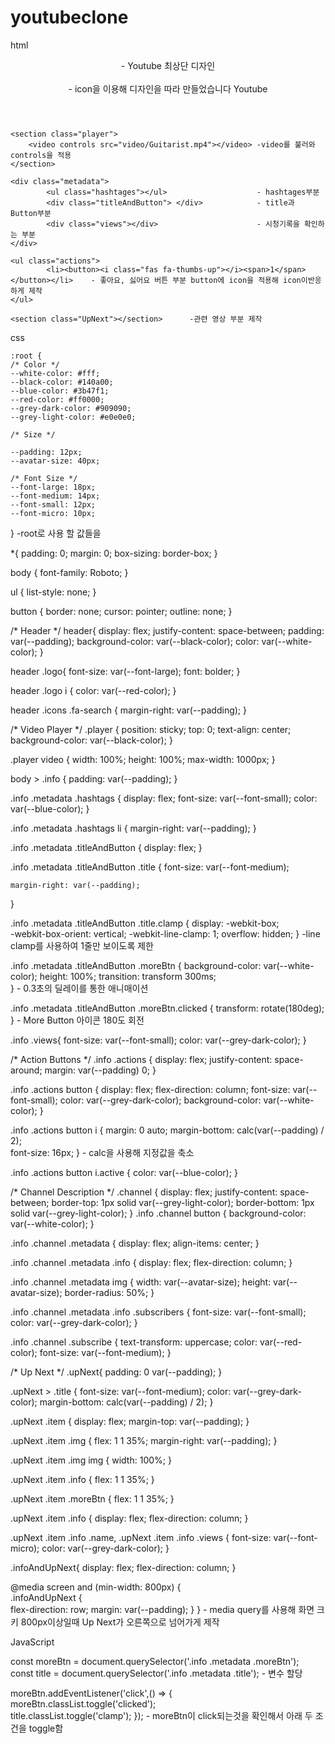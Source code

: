 # youtubeclone
html
    <header>                                               - Youtube 최상단 디자인 
        <div class="logo">                     
            <i class="fab fa-youtube"></i>                 - icon을 이용해 디자인을 따라 만들었습니다
            <span class="title">Youtube</span>
        </div>
        <div class="icons">
            <i class="far fa-thumbs-up"></i>
            <i class="fas fa-ellipsis-v"></i>
        </div>
    </header>
    
    <section class="player">
        <video controls src="video/Guitarist.mp4"></video> -video를 불러와 controls을 적용
    </section>
    
    <div class="metadata">
            <ul class="hashtages"></ul>                    - hashtages부분
            <div class="titleAndButton"> </div>            - title과 Button부분
            <div class="views"></div>                      - 시청기록을 확인하는 부분
    </div>

    <ul class="actions">                                   
            <li><button><i class="fas fa-thumbs-up"></i><span>1</span></button></li>    - 좋아요, 싫어요 버튼 부분 button에 icon을 적용해 icon이반응하게 제작
    </ul>
    
    <section class="UpNext"></section>      -관련 영상 부분 제작


css

    :root {                                                 
    /* Color */
    --white-color: #fff;
    --black-color: #140a00;
    --blue-color: #3b47f1;
    --red-color: #ff0000;
    --grey-dark-color: #909090;
    --grey-light-color: #e0e0e0;
    
    /* Size */

    --padding: 12px;
    --avatar-size: 40px;

    /* Font Size */
    --font-large: 18px;
    --font-medium: 14px;
    --font-small: 12px;
    --font-micro: 10px;
}       -root로 사용 할 값들을

*{
    padding: 0;
    margin: 0;
    box-sizing: border-box;
}

body {
    font-family: Roboto;
}

ul {
    list-style: none;
}

button {
    border: none;
    cursor: pointer;
    outline: none;
}

/* Header */
header{
    display: flex;
    justify-content: space-between;
    padding: var(--padding);
    background-color: var(--black-color);
    color: var(--white-color);
}
 
header .logo{
    font-size: var(--font-large);
    font: bolder;
}

header .logo i {
    color: var(--red-color);
}

header .icons .fa-search {
    margin-right: var(--padding);
}


/* Video Player */
.player {
    position: sticky;
    top: 0;
    text-align: center;
    background-color: var(--black-color);
}

.player video {
    width: 100%;
    height: 100%;
    max-width: 1000px;
}

 body > .info {
    padding: var(--padding);
}

.info .metadata .hashtags {
    display: flex;
    font-size: var(--font-small);
    color: var(--blue-color);
}

.info .metadata .hashtags li {
    margin-right: var(--padding);
}

.info .metadata .titleAndButton {
    display: flex;
}

.info .metadata .titleAndButton .title {
    font-size: var(--font-medium);

    margin-right: var(--padding);
}

.info .metadata .titleAndButton .title.clamp {
    display: -webkit-box;                               
    -webkit-box-orient: vertical;
    -webkit-line-clamp: 1;
    overflow: hidden;
}       -line clamp를 사용하여 1줄만 보이도록 제한

.info .metadata .titleAndButton .moreBtn {
    background-color: var(--white-color);
    height: 100%;
    transition: transform 300ms;                        
}       - 0.3초의 딜레이를 통한 애니매이션

.info .metadata .titleAndButton .moreBtn.clicked {
    transform: rotate(180deg);                          
}       - More Button 아이콘 180도 회전

.info .views{
    font-size: var(--font-small);
    color: var(--grey-dark-color);
}

/* Action Buttons */
.info .actions {
    display: flex;
    justify-content: space-around;
    margin: var(--padding) 0;
}

.info .actions button {
    display: flex;
    flex-direction: column;
    font-size: var(--font-small);
    color: var(--grey-dark-color);
    background-color: var(--white-color);
}

.info .actions button i {
    margin: 0 auto;
    margin-bottom: calc(var(--padding) / 2);                
    font-size: 16px;
}       - calc을 사용해 지정값을 축소

.info .actions button i.active {
    color: var(--blue-color);
}

/* Channel Description */
.channel {
    display: flex;
    justify-content: space-between;
    border-top: 1px solid var(--grey-light-color);
    border-bottom: 1px solid var(--grey-light-color);
}
.info .channel button {
    background-color: var(--white-color);
}

.info .channel .metadata {
    display: flex;
    align-items: center;
}

.info .channel .metadata .info {
    display: flex;
    flex-direction: column;
}

.info .channel .metadata img {
    width: var(--avatar-size);
    height: var(--avatar-size);
    border-radius: 50%;
}

.info .channel .metadata .info .subscribers {
    font-size: var(--font-small);
    color: var(--grey-dark-color);
}

.info .channel .subscribe {
    text-transform: uppercase;
    color: var(--red-color);
    font-size: var(--font-medium);
}

/* Up Next */
.upNext{
    padding: 0 var(--padding);
}

.upNext > .title {
    font-size: var(--font-medium);
    color: var(--grey-dark-color);
    margin-bottom: calc(var(--padding) / 2);
}

.upNext .item {
    display: flex;
    margin-top: var(--padding);
}

.upNext .item .img {
    flex: 1 1 35%;
    margin-right: var(--padding);
}

.upNext .item .img img {
    width: 100%;
}

.upNext .item .info {
    flex: 1 1 35%;
}

.upNext .item .moreBtn {
    flex: 1 1 35%;
}

.upNext .item .info {
    display: flex;
    flex-direction: column;
}

.upNext .item .info .name,
.upNext .item .info .views {
    font-size: var(--font-micro);
    color: var(--grey-dark-color);
}

.infoAndUpNext{
    display: flex;
    flex-direction: column;
}

@media screen and (min-width: 800px) {                                          
    .infoAndUpNext {                                                             
        flex-direction: row;
        margin: var(--padding);
    }
}       - media query를 사용해 화면 크키 800px이상일때 Up Next가 오른쪽으로 넘어가게 제작


JavaScript

const moreBtn = document.querySelector('.info .metadata .moreBtn');             
const title = document.querySelector('.info .metadata .title');     - 변수 할당

moreBtn.addEventListener('click',() => {                                        
    moreBtn.classList.toggle('clicked');                                          
    title.classList.toggle('clamp');
});     - moreBtn이 click되는것을 확인해서 아래 두 조건을 toggle함

